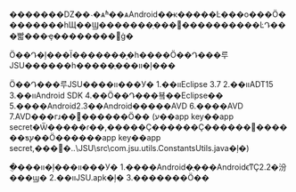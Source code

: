 �������Ǳ��˴�ѧʱ��ѧAndroid��̵ĸ�����Ŀ���ο���Ӧ��������һЩ��Ϣ�������ַ���΢����������ĿԴ���빫���ҿ��������޸ġ�

Ӧ��Դ�ļ���Ϊ�������֣�һ����Ӧ��Դ���루JSU������һ�����ֻ���װ�ļ���

Ӧ��Դ���루JSU����װ���У�
1.��װEclipse 3.7
2.��װADT15
3.��װAndroid SDK
4.��Ӧ��Դ���뵼��Eclipse��
5.����Android2.3��Android�����AVD
6.����AVD
7.AVD���гɹ��󣬵������Ӧ��
(ע��app key��app secret�Ѿ�����ɾ��,�����Ҫ������Ҫ������΢������ƽ̨ע��Ӧ������app key��app secret,���޸�..\JSU\src\com.jsu.utils.ConstantsUtils.java�ļ�)

�ֻ���װ�ļ���װ���У�
1.����Android�ֻ���AndroidϵͳҪ2.2�汾���ϣ�
2.��װJSU.apk�ļ�
3.�������Ӧ��
